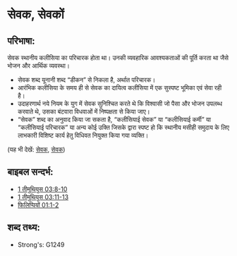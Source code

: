 # सेवक, सेवकों #

## परिभाषा: ##

सेवक स्थानीय कलीसिया का परिचारक होता था। उनकी व्यवहारिक आवश्यकताओं की पूर्ति करता था जैसे भोजन और आर्थिक व्यवस्था।

* सेवक शब्द यूनानी शब्द “डीकन” से निकला है, अर्थात परिचारक।
* आरंभिक कलीसिया के समय ही से सेवक का दायित्व कलीसिया में एक सुस्पष्ट भूमिका एवं सेवा रही है।
* उदाहरणार्थ नये नियम के युग में सेवक सुनिश्चित करते थे कि विश्वासी जो पैसा और भोजन उपलब्ध करवाते थे, उसका बंटवारा विधवाओं में निष्पक्षता से किया जाए।
* “सेवक” शब्द का अनुवाद किया जा सकता है, “कलीसियाई सेवक” या “कलीसियाई कर्मी” या “कलीसियाई परिचारक” या अन्य कोई उक्ति जिसके द्वारा स्पष्ट हो कि स्थानीय मसीही समुदाय के लिए लाभकारी विशिष्ट कार्य हेतु विधिवत नियुक्त किया गया व्यक्ति।

(यह भी देखें: [सेवक](../kt/minister.md), [सेवक](../other/servant.md))

## बाइबल सन्दर्भ: ##

* [1 तीमुथियुस 03:8-10](rc://en/tn/help/1ti/03/08)
* [1 तीमुथियुस 03:11-13](rc://en/tn/help/1ti/03/11)
* [फिलिप्पियों 01:1-2](rc://en/tn/help/php/01/01)


## शब्द तथ्य: ##

* Strong's: G1249
